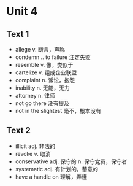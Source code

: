 # Unit 4

## Text 1

- allege v. 断言，声称
- condemn .. to failure 注定失败
- resemble v. 像，类似于
- cartelize v. 组成企业联盟
- complaint n. 诉讼，抱怨
- inability n. 无能，无力
- attorney n. 律师
- not go there 没有提及
- not in the slightest 毫不，根本没有

## Text 2

- illicit adj. 非法的
- revoke v. 取消
- conservative adj. 保守的 n. 保守党员，保守者
- systematic adj. 有计划的，蓄意的
- have a handle on 理解，弄懂
